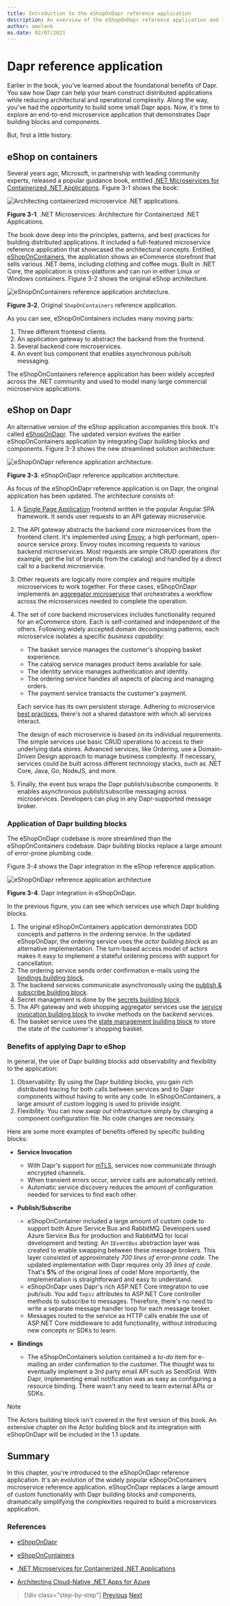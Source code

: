 ```yaml
---
title: Introduction to the eShopOnDapr reference application
description: An overview of the eShopOnDapr reference application and its history.
author: amolenk
ms.date: 02/07/2021
---
```


# Dapr reference application

Earlier in the book, you've learned about the foundational benefits of Dapr. You saw how Dapr can help your team construct distributed applications while reducing architectural and operational complexity. Along the way, you've had the opportunity to build some small Dapr apps. Now, it's time to explore an end-to-end microservice application that demonstrates Dapr building blocks and components.

But, first a little history.

## eShop on containers

Several years ago, Microsoft, in partnership with leading community experts, released a popular guidance book, entitled [.NET Microservices for Containerized .NET Applications](https://dotnet.microsoft.com/download/e-book/microservices-architecture/pdf). Figure 3-1 shows the book:

![Architecting containerized microservice .NET applications.](./media/reference-application/architecting-microservices-book.png)

**Figure 3-1**. .NET Microservices: Architecture for Containerized .NET Applications.

The book dove deep into the principles, patterns, and best practices for building distributed applications. It included a full-featured microservice reference application that showcased the architectural concepts. Entitled, [eShopOnContainers](https://github.com/dotnet-architecture/eShopOnContainers), the application shows an eCommerce storefront that sells various .NET items, including clothing and coffee mugs.  Built in .NET Core, the application is cross-platform and can run in either Linux or Windows containers. Figure 3-2 shows the original eShop architecture.

![eShopOnContainers reference application architecture.](./media/reference-application/eshop-on-containers.png)

**Figure 3-2**. Original `ShopOnContainers` reference application.

As you can see, eShopOnContainers includes many moving parts:

1. Three different frontend clients.
1. An application gateway to abstract the backend from the frontend.
1. Several backend core microservices.
1. An event bus component that enables asynchronous pub/sub messaging.

The eShopOnContainers reference application has been widely accepted across the .NET community and used to model many large commercial microservice applications.

## eShop on Dapr

An alternative version of the eShop application accompanies this book. It's called [eShopOnDapr](https://github.com/dotnet-architecture/eShopOnDapr). The updated version evolves the earlier eShopOnContainers application by integrating Dapr building blocks and components. Figure 3-3 shows the new streamlined solution architecture:  

![eShopOnDapr reference application architecture.](./media/reference-application/eshop-on-dapr.png)

**Figure 3-3**. eShopOnDapr reference application architecture.

As focus of the eShopOnDapr reference application is on Dapr, the original application has been updated. The architecture consists of:

1. A [Single Page Application](/archive/msdn-magazine/2013/november/asp-net-single-page-applications-build-modern-responsive-web-apps-with-asp-net) frontend written in the popular Angular SPA framework. It sends user requests to an API gateway microservice.

1. The API gateway abstracts the backend core microservices from the frontend client. It's implemented using [Envoy](https://www.envoyproxy.io/), a high performant, open-source service proxy. Envoy routes  incoming requests to various backend microservices. Most requests are simple CRUD operations (for example, get the list of brands from the catalog) and handled by a direct call to a backend microservice.

1. Other requests are logically more complex and require multiple microservices to work together. For these cases, eShopOnDapr implements an [aggregator microservice](../cloud-native/service-to-service-communication#service-aggregator-pattern) that orchestrates a workflow across the microservices needed to complete the operation.

1. The set of core backend microservices includes functionality required for an eCommerce store. Each is self-contained and independent of the others. Following widely accepted domain decomposing patterns, each microservice isolates a specific *business capability*:

   - The basket service manages the customer's shopping basket experience.
   - The catalog service manages product items available for sale.
   - The identity service manages authentication and identity.
   - The ordering service handles all aspects of placing and managing orders.
   - The payment service transacts the customer's payment.

   Each service has its own persistent storage. Adhering to microservice [best practices](../cloud-native/distributed-data#database-per-microservice-why), there's not a shared datastore with which all services interact.

   The design of each microservice is based on its individual requirements. The simple services use basic CRUD operations to access to their underlying data stores. Advanced services, like Ordering, use a  Domain-Driven Design approach to manage business complexity. If necessary, services could be built across different technology stacks, such as .NET Core, Java, Go, NodeJS, and more.

1. Finally, the event bus wraps the Dapr publish/subscribe components. It enables asynchronous publish/subscribe messaging across microservices. Developers can plug in any Dapr-supported message broker.

### Application of Dapr building blocks

The eShopOnDapr codebase is more streamlined than the eShopOnContainers codebase. Dapr building blocks replace a large amount of error-prone plumbing code.

Figure 3-4 shows the Dapr integration in the eShop reference application.

![eShopOnDapr reference application architecture](./media/reference-application/eshop-on-dapr-buildingblocks.png)

**Figure 3-4**. Dapr integration in eShopOnDapr.

In the previous figure, you can see which services use which Dapr building blocks.

1. The original eShopOnContainers application demonstrates DDD concepts and patterns in the ordering service. In the updated eShopOnDapr, the ordering service uses the *actor building block* as an alternative implementation. The turn-based access model of actors makes it easy to implement a stateful ordering process with support for cancellation.
1. The ordering service sends order confirmation e-mails using the [bindings building block](bindings.md).
1. The backend services communicate asynchronously using the [publish & subscribe building block](publish-subscribe.md).
1. Secret management is done by the [secrets building block](secrets.md).
1. The API gateway and web shopping aggregator services use the [service invocation building block](service-invocation.md) to invoke methods on the backend services.
1. The basket service uses the [state management building block](state-management.md) to store the state of the customer's shopping basket.

### Benefits of applying Dapr to eShop

In general, the use of Dapr building blocks add observability and flexibility to the application:

1. Observability: By using the Dapr building blocks, you gain rich distributed tracing for both calls between services and to Dapr components without having to write any code. In eShopOnContainers, a large amount of custom logging is used to provide insight.
1. Flexibility: You can now *swap out* infrastructure simply by changing a component configuration file. No code changes are necessary.

Here are some more examples of benefits offered by specific building blocks:

- **Service Invocation**
  - With Dapr's support for [mTLS](https://blog.cloudflare.com/introducing-tls-client-auth/), services now communicate through encrypted channels.
  - When transient errors occur, service calls are automatically retried.
  - Automatic service discovery reduces the amount of configuration needed for services to find each other.

- **Publish/Subscribe**
  - eShopOnContainer included a large amount of custom code to support both Azure Service Bus and RabbitMQ. Developers used Azure Service Bus for production and RabbitMQ for local development and testing. An `IEventBus` abstraction layer was created to enable swapping between these message brokers. This layer consisted of approximately *700 lines of error-prone code*. The updated implementation with Dapr requires only *35 lines of code*. That's **5%** of the original lines of code! More importantly, the implementation is straightforward and easy to understand.
  - eShopOnDapr uses Dapr's rich ASP.NET Core integration to use pub/sub. You add `Topic` attributes to ASP.NET Core controller methods to subscribe to messages. Therefore, there's no need to write a separate message handler loop for each message broker.
  - Messages routed to the service as HTTP calls enable the use of ASP.NET Core middleware to add functionality, without introducing new concepts or SDKs to learn.

- **Bindings**
  - The eShopOnContainers solution contained a *to-do* item for e-mailing an order confirmation to the customer. The thought was to eventually implement a 3rd party email API such as SendGrid. With Dapr, implementing email notification was as easy as configuring a resource binding. There wasn't any need to learn external APIs or SDKs.

> [!NOTE]
> The Actors building block isn't covered in the first version of this book. An extensive chapter on the Actor building block and its integration with eShopOnDapr will be included in the 1.1 update.

## Summary

In this chapter, you're introduced to the eShopOnDapr reference application. It's an evolution of the widely popular eShopOnContainers microservice reference application. eShopOnDapr replaces a large amount of custom functionality with Dapr building blocks and components, dramatically simplifying the complexities required to build a microservices application.

### References

- [eShopOnDapr](https://github.com/dotnet-architecture/eShopOnDapr)

- [eShopOnContainers](https://github.com/dotnet-architecture/eShopOnContainers)

- [.NET Microservices for Containerized .NET Applications](https://dotnet.microsoft.com/download/e-book/microservices-architecture/pdf)

- [Architecting Cloud-Native .NET Apps for Azure](https://dotnet.microsoft.com/download/e-book/cloud-native-azure/pdf)

> [!div class="step-by-step"]
> [Previous](getting-started.md)
> [Next](state-management.md)